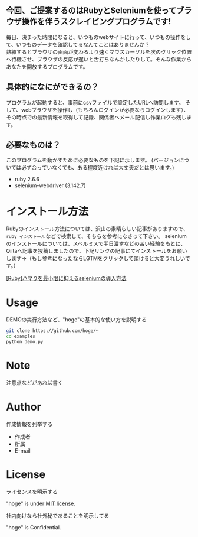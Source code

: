 ## 今回、ご提案するのはRubyとSeleniumを使ってブラウザ操作を伴うスクレイピングプログラムです!

毎日、決まった時間になると、いつものwebサイトに行って、いつもの操作をして、いつものデータを確認してるなんてことはありませんか？  
熟練するとブラウザの画面が変わるより速くマウスカーソルを次のクリック位置へ待機させ、ブラウザの反応が遅いと舌打ちなんかしたりして。そんな作業からあなたを開放するプログラムです。

## 具体的になにができるの？

プログラムが起動すると、事前にcsvファイルで設定したURLへ訪問します。
そして、webブラウザを操作し（もちろんログインが必要ならログインします）、その時点での最新情報を取得して記録、関係者へメール配信し作業ログも残します。

## 必要なものは？

 このプログラムを動かすために必要なものを下記に示します。
 (バージョンについては必ず合っていなくても、ある程度近ければ大丈夫だとは思います。)

 * ruby 2.6.6
 * selenium-webdriver (3.142.7)

# インストール方法

Rubyのインストール方法については、沢山の素晴らしい記事がありますので、`ruby インストール`などで検索して、そちらを参考になさって下さい。
seleniumのインストールについては、スペルミスで半日潰すなどの苦い経験をもとに、Qiitaへ記事を投稿しましたので、下記リンクの記事にてインストールをお願いします→（もし参考になったならLGTMをクリックして頂けると大変うれしいです。）

[[Ruby]ハマりを最小限に抑えるseleniumの導入方法](https://qiita.com/atsushi0919/items/5502e7cdbdb878947cc9)

# Usage

DEMOの実行方法など、"hoge"の基本的な使い方を説明する

```bash
git clone https://github.com/hoge/~
cd examples
python demo.py
```

# Note

注意点などがあれば書く

# Author

作成情報を列挙する

* 作成者
* 所属
* E-mail

# License
ライセンスを明示する

"hoge" is under [MIT license](https://en.wikipedia.org/wiki/MIT_License).

社内向けなら社外秘であることを明示してる

"hoge" is Confidential.
